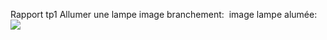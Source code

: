 Rapport tp1
Allumer une lampe
image branchement: <img scr='/pictures/branchement.png'/>
image lampe alumée: <img src='/pictures/lampe_allumee.png'/>
